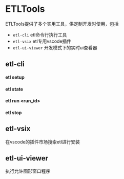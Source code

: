 
# ETLTools

ETLTools提供了多个实用工具，供定制开发时使用，包括

- `etl-cli` etl命令行执行工具
- `etl-vsix` etl专用vscode插件
- `etl-ui-viewer` 开发模式下的实时ui查看器

## etl-cli

#### etl setup
#### etl state
#### etl run <run_id>
#### etl stop

## etl-vsix

在vscode的插件市场搜索etl进行安装

## etl-ui-viewer

执行允许图形窗口程序